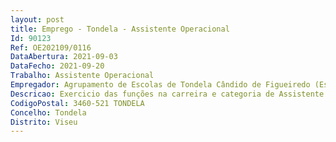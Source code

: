 ```yaml
--- 
layout: post
title: Emprego - Tondela - Assistente Operacional
Id: 90123
Ref: OE202109/0116
DataAbertura: 2021-09-03
DataFecho: 2021-09-20
Trabalho: Assistente Operacional
Empregador: Agrupamento de Escolas de Tondela Cândido de Figueiredo (Escola Básica de Tondela - Sede)
Descricao: Exercicio das funções na carreira e categoria de Assistente Operacional
CodigoPostal: 3460-521 TONDELA
Concelho: Tondela
Distrito: Viseu
--- 
```

